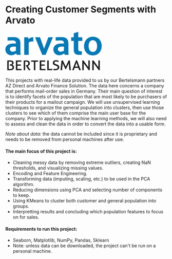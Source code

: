 # Creating Customer Segments with Arvato

<img src="/Image/arvato.png" width="300">

This projects with real-life data provided to us by our Bertelsmann partners AZ Direct and Arvato Finance Solution. The data here concerns a company that performs mail-order sales in Germany. Their main question of interest is to identify facets of the population that are most likely to be purchasers of their products for a mailout campaign. We will use unsupervised learning techniques to organize the general population into clusters, then use those clusters to see which of them comprise the main user base for the company. Prior to applying the machine learning methods, we will also need to assess and clean the data in order to convert the data into a usable form.

*Note about data*: the data cannot be included since it is proprietary and needs to be removed from personal machines after use.

#### The main focus of this project is:
- Cleaning messy data by removing extreme outliers, creating NaN thresholds, and visualizing missing values.
- Encoding and Feature Engineering.
- Transforming data (imputing, scaling, etc.) to be used in the PCA algorithm.
- Reducing dimensions using PCA and selecting number of components to keep.
- Using KMeans to cluster both customer and general population into groups.
- Interpretting results and concluding which population features to focus on for sales.

#### Requirements to run this project:
- Seaborn, Matplotlib, NumPy, Pandas, Sklearn
- Note: unless data can be downloaded, the project can't be run on a personal machine.
